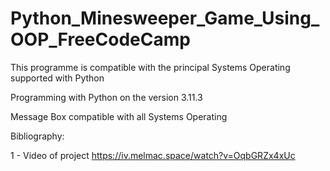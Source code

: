 # Python_Minesweeper_Game_Using_OOP_FreeCodeCamp


This programme is compatible with the principal Systems Operating supported with Python

Programming with Python on the version 3.11.3

Message Box compatible with all Systems Operating

Bibliography:

1 - Video of project https://iv.melmac.space/watch?v=OqbGRZx4xUc
